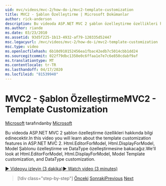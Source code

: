 ```yaml
---
uid: mvc/videos/mvc-2/how-do-i/mvc2-template-customization
title: MVC2 - Şablon Özelleştirme | Microsoft Dokümanlar
author: rick-anderson
description: Bu videoda ASP.NET MVC 2 şablon özelleştirme özellikleri hakkında bilgi edinecektir. Biz Html.EditorForModel bakacağız, Html.DisplayForModel, Model Templ ...
ms.author: riande
ms.date: 03/23/2010
ms.assetid: 93d5f225-1b13-4932-af79-120335d52447
msc.legacyurl: /mvc/videos/mvc-2/how-do-i/mvc2-template-customization
msc.type: video
ms.openlocfilehash: 6b10d910152456ea1fbac42edb7c5014cbb1dd24
ms.sourcegitcommit: 022f79dbc1350e0c6ffaa1e7e7c6e850cdabf9af
ms.translationtype: MT
ms.contentlocale: tr-TR
ms.lasthandoff: 04/17/2020
ms.locfileid: "81539940"
---
```

# <a name="mvc2---template-customization"></a><span data-ttu-id="f568d-104">MVC2 - Şablon Özelleştirme</span><span class="sxs-lookup"><span data-stu-id="f568d-104">MVC2 - Template Customization</span></span>

<span data-ttu-id="f568d-105">[Microsoft](https://github.com/microsoft) tarafından</span><span class="sxs-lookup"><span data-stu-id="f568d-105">by [Microsoft](https://github.com/microsoft)</span></span>

<span data-ttu-id="f568d-106">Bu videoda ASP.NET MVC 2 şablon özelleştirme özellikleri hakkında bilgi edinecektir.</span><span class="sxs-lookup"><span data-stu-id="f568d-106">In this video you will learn about the template customization features in ASP.NET MVC 2.</span></span> <span data-ttu-id="f568d-107">Html.EditorForModel, Html.DisplayForModel, Model Şablonu özelleştirme ve DataType özelleştirmesine bakacağız.</span><span class="sxs-lookup"><span data-stu-id="f568d-107">We'll look at Html.EditorForModel, Html.DisplayForModel, Model Template customization, and DataType customization.</span></span>

[<span data-ttu-id="f568d-108">&#9654; Videoyu izleyin (3 dakika)</span><span class="sxs-lookup"><span data-stu-id="f568d-108">&#9654; Watch video (3 minutes)</span></span>](https://channel9.msdn.com/Blogs/ASP-NET-Site-Videos/mvc2-template-customization)

> [!div class="step-by-step"]
> <span data-ttu-id="f568d-109">[Önceki](mvc2-model-validation.md)
> [Sonraki](aspnet-mvc-2-areas.md)</span><span class="sxs-lookup"><span data-stu-id="f568d-109">[Previous](mvc2-model-validation.md)
[Next](aspnet-mvc-2-areas.md)</span></span>
